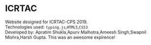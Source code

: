 # ICRTAC
Website designed for ICRTAC-CPS 2019.<br>
Technologies used: ```typing.js```,```HTML5```,```CSS3```<br>
Developed by: Apratim Shukla,Apurv Malhotra,Ameesh Singh,Swapnil Mishra,Harsh Gupta.
This was an awesome expirence!
